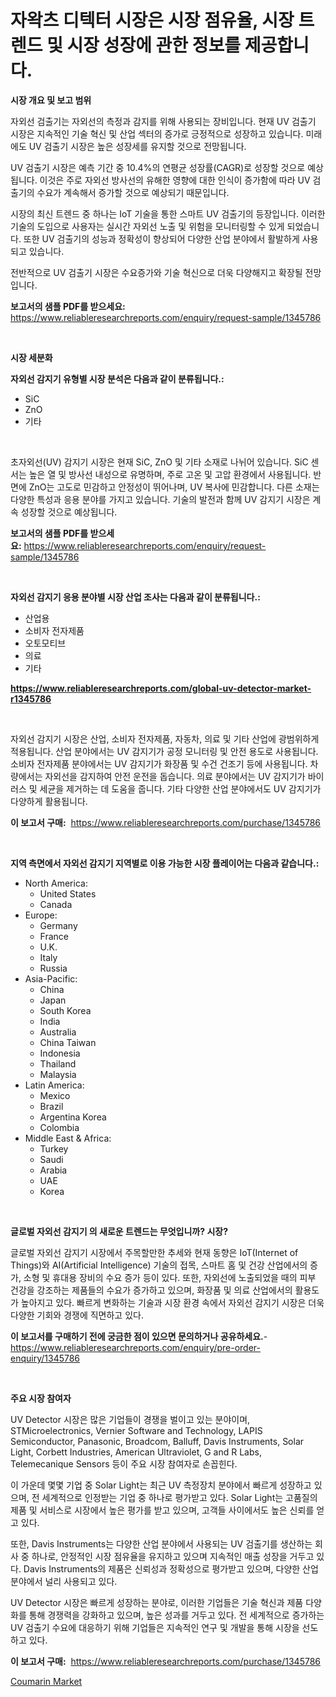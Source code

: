 <p><h1>자왁츠 디텍터 시장은 시장 점유율, 시장 트렌드 및 시장 성장에 관한 정보를 제공합니다.</h1></p><p><strong>시장 개요 및 보고 범위</strong></p>
<p><p>자외선 검출기는 자외선의 측정과 감지를 위해 사용되는 장비입니다. 현재 UV 검출기 시장은 지속적인 기술 혁신 및 산업 섹터의 증가로 긍정적으로 성장하고 있습니다. 미래에도 UV 검출기 시장은 높은 성장세를 유지할 것으로 전망됩니다. </p><p>UV 검출기 시장은 예측 기간 중 10.4%의 연평균 성장률(CAGR)로 성장할 것으로 예상됩니다. 이것은 주로 자외선 방사선의 유해한 영향에 대한 인식이 증가함에 따라 UV 검출기의 수요가 계속해서 증가할 것으로 예상되기 때문입니다.</p><p>시장의 최신 트렌드 중 하나는 IoT 기술을 통한 스마트 UV 검출기의 등장입니다. 이러한 기술의 도입으로 사용자는 실시간 자외선 노출 및 위험을 모니터링할 수 있게 되었습니다. 또한 UV 검출기의 성능과 정확성이 향상되어 다양한 산업 분야에서 활발하게 사용되고 있습니다.</p><p>전반적으로 UV 검출기 시장은 수요증가와 기술 혁신으로 더욱 다양해지고 확장될 전망입니다.</p></p>
<p><strong>보고서의 샘플 PDF를 받으세요:</strong> <a href="https://www.reliableresearchreports.com/enquiry/request-sample/1345786">https://www.reliableresearchreports.com/enquiry/request-sample/1345786</a></p>
<p>&nbsp;</p>
<p><strong>시장 세분화</strong></p>
<p><strong>자외선 감지기 유형별 시장 분석은 다음과 같이 분류됩니다.:</strong></p>
<p><ul><li>SiC</li><li>ZnO</li><li>기타</li></ul></p>
<p>&nbsp;</p>
<p><p>초자외선(UV) 감지기 시장은 현재 SiC, ZnO 및 기타 소재로 나뉘어 있습니다. SiC 센서는 높은 열 및 방사선 내성으로 유명하며, 주로 고온 및 고압 환경에서 사용됩니다. 반면에 ZnO는 고도로 민감하고 안정성이 뛰어나며, UV 복사에 민감합니다. 다른 소재는 다양한 특성과 응용 분야를 가지고 있습니다. 기술의 발전과 함께 UV 감지기 시장은 계속 성장할 것으로 예상됩니다.</p></p>
<p><strong>보고서의 샘플 PDF를 받으세요:</strong>&nbsp;<a href="https://www.reliableresearchreports.com/enquiry/request-sample/1345786">https://www.reliableresearchreports.com/enquiry/request-sample/1345786</a></p>
<p>&nbsp;</p>
<p><strong> 자외선 감지기 응용 분야별 시장 산업 조사는 다음과 같이 분류됩니다.:</strong></p>
<p><ul><li>산업용</li><li>소비자 전자제품</li><li>오토모티브</li><li>의료</li><li>기타</li></ul></p>
<p><strong><a href="https://www.reliableresearchreports.com/global-uv-detector-market-r1345786">https://www.reliableresearchreports.com/global-uv-detector-market-r1345786</a></strong></p>
<p>&nbsp;</p>
<p><p>자외선 감지기 시장은 산업, 소비자 전자제품, 자동차, 의료 및 기타 산업에 광범위하게 적용됩니다. 산업 분야에서는 UV 감지기가 공정 모니터링 및 안전 용도로 사용됩니다. 소비자 전자제품 분야에서는 UV 감지기가 화장품 및 수건 건조기 등에 사용됩니다. 차량에서는 자외선을 감지하여 안전 운전을 돕습니다. 의료 분야에서는 UV 감지기가 바이러스 및 세균을 제거하는 데 도움을 줍니다. 기타 다양한 산업 분야에서도 UV 감지기가 다양하게 활용됩니다.</p></p>
<p><strong>이 보고서 구매:</strong>&nbsp; <a href="https://www.reliableresearchreports.com/purchase/1345786">https://www.reliableresearchreports.com/purchase/1345786</a></p>
<p>&nbsp;</p>
<p><strong>지역 측면에서 자외선 감지기 지역별로 이용 가능한 시장 플레이어는 다음과 같습니다.:</strong></p>
<p><ul>
    <li>
        North America:
        <ul>
            <li>United States</li>
            <li>Canada</li>
        </ul>
    </li>
    <li>
        Europe:
        <ul>
            <li>Germany</li>
            <li>France</li>
            <li>U.K.</li>
            <li>Italy</li>
            <li>Russia</li>
        </ul>
    </li>
    <li>
        Asia-Pacific:
        <ul>
            <li>China</li>
            <li>Japan</li>
            <li>South Korea</li>
            <li>India</li>
            <li>Australia</li>
            <li>China Taiwan</li>
            <li>Indonesia</li>
            <li>Thailand</li>
            <li>Malaysia</li>
        </ul>
    </li>
    <li>
        Latin America:
        <ul>
            <li>Mexico</li>
            <li>Brazil</li>
            <li>Argentina Korea</li>
            <li>Colombia</li>
        </ul>
    </li>
    <li>
        Middle East & Africa:
        <ul>
            <li>Turkey</li>
            <li>Saudi</li>
            <li>Arabia</li>
            <li>UAE</li>
            <li>Korea</li>
        </ul>
    </li>
    </ul></p>
<p>&nbsp;</p>
<p><strong>글로벌 자외선 감지기 의 새로운 트렌드는 무엇입니까? 시장?</strong></p>
<p><p>글로벌 자외선 감지기 시장에서 주목할만한 추세와 현재 동향은 IoT(Internet of Things)와 AI(Artificial Intelligence) 기술의 접목, 스마트 홈 및 건강 산업에서의 증가, 소형 및 휴대용 장비의 수요 증가 등이 있다. 또한, 자외선에 노출되었을 때의 피부 건강을 강조하는 제품들의 수요가 증가하고 있으며, 화장품 및 의료 산업에서의 활용도가 높아지고 있다. 빠르게 변화하는 기술과 시장 환경 속에서 자외선 감지기 시장은 더욱 다양한 기회와 경쟁에 직면하고 있다.</p></p>
<p><strong>이 보고서를 구매하기 전에 궁금한 점이 있으면 문의하거나 공유하세요.</strong>- <a href="https://www.reliableresearchreports.com/enquiry/pre-order-enquiry/1345786">https://www.reliableresearchreports.com/enquiry/pre-order-enquiry/1345786</a></p>
<p>&nbsp;</p>
<p><strong>주요 시장 참여자</strong></p>
<p><p>UV Detector 시장은 많은 기업들이 경쟁을 벌이고 있는 분야이며, STMicroelectronics, Vernier Software and Technology, LAPIS Semiconductor, Panasonic, Broadcom, Balluff, Davis Instruments, Solar Light, Corbett Industries, American Ultraviolet, G and R Labs, Telemecanique Sensors 등이 주요 시장 참여자로 손꼽힌다.</p><p>이 가운데 몇몇 기업 중 Solar Light는 최근 UV 측정장치 분야에서 빠르게 성장하고 있으며, 전 세계적으로 인정받는 기업 중 하나로 평가받고 있다. Solar Light는 고품질의 제품 및 서비스로 시장에서 높은 평가를 받고 있으며, 고객들 사이에서도 높은 신뢰를 얻고 있다.</p><p>또한, Davis Instruments는 다양한 산업 분야에서 사용되는 UV 검출기를 생산하는 회사 중 하나로, 안정적인 시장 점유율을 유지하고 있으며 지속적인 매출 성장을 거두고 있다. Davis Instruments의 제품은 신뢰성과 정확성으로 평가받고 있으며, 다양한 산업 분야에서 널리 사용되고 있다.</p><p>UV Detector 시장은 빠르게 성장하는 분야로, 이러한 기업들은 기술 혁신과 제품 다양화를 통해 경쟁력을 강화하고 있으며, 높은 성과를 거두고 있다. 전 세계적으로 증가하는 UV 검출기 수요에 대응하기 위해 기업들은 지속적인 연구 및 개발을 통해 시장을 선도하고 있다.</p></p>
<p><strong>이 보고서 구매:</strong>&nbsp;&nbsp;<a href="https://www.reliableresearchreports.com/purchase/1345786">https://www.reliableresearchreports.com/purchase/1345786</a></p>
<p><p><a href="https://cautious-neon-760.notion.site/Coumarin-Market-Centers-on-Aspects-such-as-Market-Growth-Market-Share-Market-Opportunity-and-Proj-c4beea1a3c534739b2c91a60be0facf4">Coumarin Market</a></p></p>